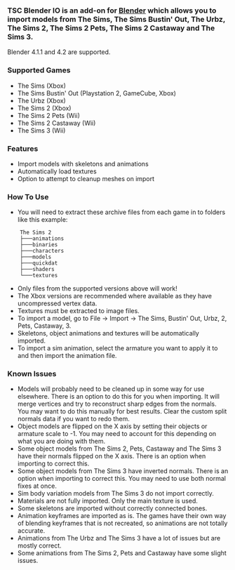 ### TSC Blender IO is an add-on for [Blender](https://www.blender.org/) which allows you to import models from The Sims, The Sims Bustin' Out, The Urbz, The Sims 2, The Sims 2 Pets, The Sims 2 Castaway and The Sims 3.

Blender 4.1.1 and 4.2 are supported.

### Supported Games
- The Sims (Xbox)
- The Sims Bustin' Out (Playstation 2, GameCube, Xbox)
- The Urbz (Xbox)
- The Sims 2 (Xbox)
- The Sims 2 Pets (Wii)
- The Sims 2 Castaway (Wii)
- The Sims 3 (Wii)

### Features
- Import models with skeletons and animations
- Automatically load textures
- Option to attempt to cleanup meshes on import

### How To Use
- You will need to extract these archive files from each game in to folders like this example:
```
    The Sims 2
    ├───animations
    ├───binaries
    ├───characters
    ├───models
    ├───quickdat
    ├───shaders
    └───textures
```
- Only files from the supported versions above will work!
- The Xbox versions are recommended where available as they have uncompressed vertex data.
- Textures must be extracted to image files.
- To import a model, go to File -> Import -> The Sims, Bustin' Out, Urbz, 2, Pets, Castaway, 3.
- Skeletons, object animations and textures will be automatically imported.
- To import a sim animation, select the armature you want to apply it to and then import the animation file.

### Known Issues
- Models will probably need to be cleaned up in some way for use elsewhere. There is an option to do this for you when importing. It will merge vertices and try to reconstruct sharp edges from the normals. You may want to do this manually for best results. Clear the custom split normals data if you want to redo them.
- Object models are flipped on the X axis by setting their objects or armature scale to -1. You may need to account for this depending on what you are doing with them.
- Some object models from The Sims 2, Pets, Castaway and The Sims 3 have their normals flipped on the X axis. There is an option when importing to correct this.
- Some object models from The Sims 3 have inverted normals. There is an option when importing to correct this. You may need to use both normal fixes at once.
- Sim body variation models from The Sims 3 do not import correctly.
- Materials are not fully imported. Only the main texture is used.
- Some skeletons are imported without correctly connected bones.
- Animation keyframes are imported as is. The games have their own way of blending keyframes that is not recreated, so animations are not totally accurate.
- Animations from The Urbz and The Sims 3 have a lot of issues but are mostly correct.
- Some animations from The Sims 2, Pets and Castaway have some slight issues.
